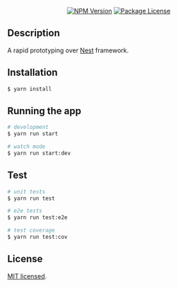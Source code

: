 <p align="center">
    <a href="https://www.npmjs.com/~nestjscore" target="_blank"><img src="https://img.shields.io/npm/v/@nestjs/core.svg" alt="NPM Version" /></a>
    <a href="https://www.npmjs.com/~nestjscore" target="_blank"><img src="https://img.shields.io/npm/l/@nestjs/core.svg" alt="Package License" /></a>
</p>

## Description

A rapid prototyping over [Nest](https://github.com/nestjs/nest) framework.

## Installation

```bash
$ yarn install
```

## Running the app

```bash
# development
$ yarn run start

# watch mode
$ yarn run start:dev
```

## Test

```bash
# unit tests
$ yarn run test

# e2e tests
$ yarn run test:e2e

# test coverage
$ yarn run test:cov
```

## License

[MIT licensed](LICENSE).
